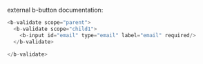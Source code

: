 external b-button documentation:

```js
<b-validate scope="parent">
  <b-validate scope="child1">
    <b-input id="email" type="email" label="email" required/>
  </b-validate>

</b-validate>
```
